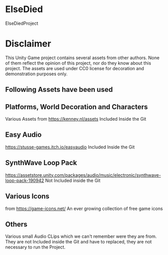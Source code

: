 # ElseDied
 ElseDiedProject

# Disclaimer
This Unity Game project contains several assets from other authors. None of them reflect the opinion of this project, nor do they know about this project. The assets are used under CC0 license for decoration and demonstration purposes only. 

## Following Assets have been used

## Platforms, World Decoration and Characters
Various Assets from https://kenney.nl/assets
Included Inside the Git

## Easy Audio
https://stusse-games.itch.io/easyaudio
Included Inside the Git

## SynthWave Loop Pack
https://assetstore.unity.com/packages/audio/music/electronic/synthwave-loop-pack-190942
Not Included inside the Git

## Various Icons 
from https://game-icons.net/
An ever growing collection of free game icons

## Others
Various small Audio CLips which we can't remember were they are from. They are not Included inside the Git and have to replaced, they are not necessary to run the Project.
